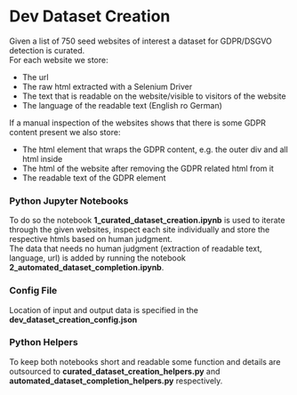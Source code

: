 # Dev Dataset Creation
Given a list of 750 seed websites of interest a dataset for GDPR/DSGVO detection is curated.  
For each website we store:
- The url
- The raw html extracted with a Selenium Driver
- The text that is readable on the website/visible to visitors of the website  
- The language of the readable text (English ro German)

If a manual inspection of the websites shows that there is some GDPR content present we also store:
- The html element that wraps the GDPR content, e.g. the outer div and all html inside
- The html of the website after removing the GDPR related html from it
- The readable text of the GDPR element

### Python Jupyter Notebooks
To do so the notebook **1_curated_dataset_creation.ipynb** is used to iterate through the given websites, inspect each
site individually and store the respective htmls based on human judgment.  
The data that needs no human judgment (extraction of readable text, language, url) is added by running the notebook
**2_automated_dataset_completion.ipynb**.

### Config File
Location of input and output data is specified in the **dev_dataset_creation_config.json**

### Python Helpers
To keep both notebooks short and readable some function and details are outsourced to **curated_dataset_creation_helpers.py** and **automated_dataset_completion_helpers.py** respectively.